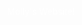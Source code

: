 <p style="background-image: url('(https://i.imgur.com/SrJI4iL.png)');">
<font color="white"><center>Molly's Website!</center></font>
